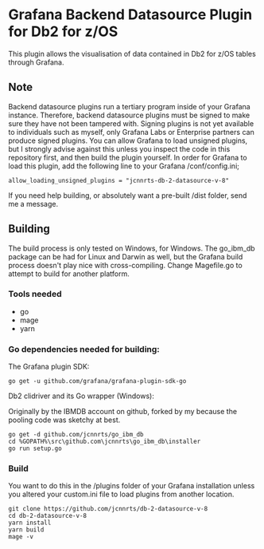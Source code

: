 # Grafana Backend Datasource Plugin for Db2 for z/OS

This plugin allows the visualisation of data contained in Db2 for z/OS tables through Grafana.

## Note

Backend datasource plugins run a tertiary program inside of your Grafana instance. Therefore, backend datasource plugins must be signed to make sure they have not been tampered with. Signing plugins is not yet available to individuals such as myself, only Grafana Labs or Enterprise partners can produce signed plugins. You can allow Grafana to load unsigned plugins, but I strongly advise against this unless you inspect the code in this repository first, and then build the plugin yourself. In order for Grafana to load this plugin, add the following line to your Grafana /conf/config.ini;

```
allow_loading_unsigned_plugins = "jcnnrts-db-2-datasource-v-8"
```

If you need help building, or absolutely want a pre-built /dist folder, send me a message.

## Building

The build process is only tested on Windows, for Windows. The go_ibm_db package can be had for Linux and Darwin as well, but the Grafana build process doesn't play nice with cross-compiling. Change Magefile.go to attempt to build for another platform.

### Tools needed
- go
- mage
- yarn

### Go dependencies needed for building:

The Grafana plugin SDK:
```
go get -u github.com/grafana/grafana-plugin-sdk-go
```

Db2 clidriver and its Go wrapper (Windows):

Originally by the IBMDB account on github, forked by my because the pooling code was sketchy at best.
```
go get -d github.com/jcnnrts/go_ibm_db
cd %GOPATH%\src\github.com\jcnnrts\go_ibm_db\installer
go run setup.go
```

### Build

You want to do this in the /plugins folder of your Grafana installation unless you altered your custom.ini file to load plugins from another location.

```
git clone https://github.com/jcnnrts/db-2-datasource-v-8
cd db-2-datasource-v-8
yarn install
yarn build
mage -v
```